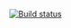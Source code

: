 [![Build status](https://ci.appveyor.com/api/projects/status/ekkc055a5as48idp?svg=true)](https://ci.appveyor.com/project/kiiyas/005-oop-classes)
